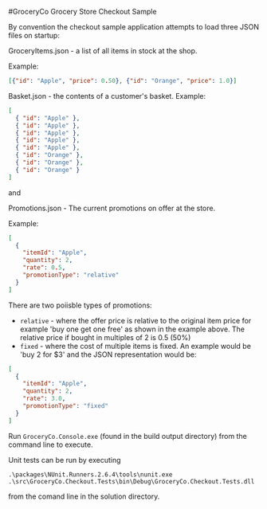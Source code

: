 #GroceryCo Grocery Store Checkout Sample

By convention the checkout sample application attempts to load three JSON files on startup:

GroceryItems.json - a list of all items in stock at the shop.

Example:
```json
[{"id": "Apple", "price": 0.50}, {"id": "Orange", "price": 1.0}]
```

Basket.json - the contents of a customer's basket.
Example:
```json
[
  { "id": "Apple" },
  { "id": "Apple" },
  { "id": "Apple" },
  { "id": "Apple" },
  { "id": "Apple" },
  { "id": "Orange" },
  { "id": "Orange" },
  { "id": "Orange" }
]
```

and

Promotions.json - The current promotions on offer at the store.

Example:
```json
[
  {
    "itemId": "Apple",
    "quantity": 2,
    "rate": 0.5,
    "promotionType": "relative"
  }
]
```

There are two poiisble types of promotions:
- `relative` - where the offer price is relative to the original item price for example 'buy one get one free'  as shown in the example above. The relative price if bought in multiples of 2 is 0.5 (50%)
- `fixed` - where the cost of multiple items is fixed. An example would be 'buy 2 for $3' and the JSON representation would be:
```json
[
  {
    "itemId": "Apple",
    "quantity": 2,
    "rate": 3.0,
    "promotionType": "fixed"
  }
]
```

Run `GroceryCo.Console.exe` (found in the build output directory) from the command line to execute. 

Unit tests can be run by executing
```
.\packages\NUnit.Runners.2.6.4\tools\nunit.exe .\src\GroceryCo.Checkout.Tests\bin\Debug\GroceryCo.Checkout.Tests.dll
```

from the comand line in the solution directory.
